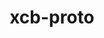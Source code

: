 ---
title: "xcb-proto"
layout: cache
categories: [package, develop-2023-08-13]
meta: {"versions": ["1.15.2"], "compilers": ["gcc@=11.1.0", "gcc@=11.3.0", "gcc@=7.3.1"], "oss": ["amzn2", "ubuntu20.04", "ubuntu22.04"], "platforms": ["linux"], "targets": ["aarch64", "neoverse_n1", "x86_64_v3"], "stacks": ["aws-isc", "aws-isc-aarch64", "data-vis-sdk", "e4s", "gpu-tests", "ml-linux-x86_64-rocm", "root"], "num_specs": 8, "num_specs_by_stack": {"root": 8, "aws-isc-aarch64": 2, "aws-isc": 1, "gpu-tests": 1, "e4s": 3, "data-vis-sdk": 1, "ml-linux-x86_64-rocm": 1}}
spec_details: [{"hash": "dyry2a7terskqc3spjrhl4ezttb62m5e", "compiler": "gcc@=7.3.1", "versions": ["1.15.2"], "os": "amzn2", "platform": "linux", "target": "aarch64", "variants": ["build_system=autotools"], "stacks": ["root", "aws-isc-aarch64"], "size": "-", "tarball": "https://binaries.spack.io/releases/develop-2023-08-13/build_cache/linux-amzn2-aarch64/gcc-7.3.1/xcb-proto-1.15.2/linux-amzn2-aarch64-gcc-7.3.1-xcb-proto-1.15.2-dyry2a7terskqc3spjrhl4ezttb62m5e.spack"}, {"hash": "xa2gdpsviyzh2un6iys2wpsku7zod6wf", "compiler": "gcc@=7.3.1", "versions": ["1.15.2"], "os": "amzn2", "platform": "linux", "target": "neoverse_n1", "variants": ["build_system=autotools"], "stacks": ["root", "aws-isc-aarch64"], "size": "-", "tarball": "https://binaries.spack.io/releases/develop-2023-08-13/build_cache/linux-amzn2-neoverse_n1/gcc-7.3.1/xcb-proto-1.15.2/linux-amzn2-neoverse_n1-gcc-7.3.1-xcb-proto-1.15.2-xa2gdpsviyzh2un6iys2wpsku7zod6wf.spack"}, {"hash": "a7i6zb4zpyyt7bbhfdryecxrozmpvtxm", "compiler": "gcc@=7.3.1", "versions": ["1.15.2"], "os": "amzn2", "platform": "linux", "target": "x86_64_v3", "variants": ["build_system=autotools"], "stacks": ["root", "aws-isc"], "size": "-", "tarball": "https://binaries.spack.io/releases/develop-2023-08-13/build_cache/linux-amzn2-x86_64_v3/gcc-7.3.1/xcb-proto-1.15.2/linux-amzn2-x86_64_v3-gcc-7.3.1-xcb-proto-1.15.2-a7i6zb4zpyyt7bbhfdryecxrozmpvtxm.spack"}, {"hash": "7fpfverywwm37u2ijlc7eq7hoaaq7zbk", "compiler": "gcc@=11.1.0", "versions": ["1.15.2"], "os": "ubuntu20.04", "platform": "linux", "target": "x86_64_v3", "variants": ["build_system=autotools"], "stacks": ["gpu-tests", "root", "e4s"], "size": "-", "tarball": "https://binaries.spack.io/releases/develop-2023-08-13/build_cache/linux-ubuntu20.04-x86_64_v3/gcc-11.1.0/xcb-proto-1.15.2/linux-ubuntu20.04-x86_64_v3-gcc-11.1.0-xcb-proto-1.15.2-7fpfverywwm37u2ijlc7eq7hoaaq7zbk.spack"}, {"hash": "at25uvpmhtwfy2rjszaklgvyee45zdft", "compiler": "gcc@=11.1.0", "versions": ["1.15.2"], "os": "ubuntu20.04", "platform": "linux", "target": "x86_64_v3", "variants": ["build_system=autotools"], "stacks": ["root", "data-vis-sdk"], "size": "-", "tarball": "https://binaries.spack.io/releases/develop-2023-08-13/build_cache/linux-ubuntu20.04-x86_64_v3/gcc-11.1.0/xcb-proto-1.15.2/linux-ubuntu20.04-x86_64_v3-gcc-11.1.0-xcb-proto-1.15.2-at25uvpmhtwfy2rjszaklgvyee45zdft.spack"}, {"hash": "jebkavfg25d423au5hmdrrhf77ebt2cm", "compiler": "gcc@=11.1.0", "versions": ["1.15.2"], "os": "ubuntu20.04", "platform": "linux", "target": "x86_64_v3", "variants": ["build_system=autotools"], "stacks": ["root", "e4s"], "size": "-", "tarball": "https://binaries.spack.io/releases/develop-2023-08-13/build_cache/linux-ubuntu20.04-x86_64_v3/gcc-11.1.0/xcb-proto-1.15.2/linux-ubuntu20.04-x86_64_v3-gcc-11.1.0-xcb-proto-1.15.2-jebkavfg25d423au5hmdrrhf77ebt2cm.spack"}, {"hash": "tko5heobmnadzsxld67b6j2sgc2rvsxw", "compiler": "gcc@=11.1.0", "versions": ["1.15.2"], "os": "ubuntu20.04", "platform": "linux", "target": "x86_64_v3", "variants": ["build_system=autotools"], "stacks": ["root", "e4s"], "size": "-", "tarball": "https://binaries.spack.io/releases/develop-2023-08-13/build_cache/linux-ubuntu20.04-x86_64_v3/gcc-11.1.0/xcb-proto-1.15.2/linux-ubuntu20.04-x86_64_v3-gcc-11.1.0-xcb-proto-1.15.2-tko5heobmnadzsxld67b6j2sgc2rvsxw.spack"}, {"hash": "kg6jykoz2gy6r6bnptwe4wvtja6xpcqt", "compiler": "gcc@=11.3.0", "versions": ["1.15.2"], "os": "ubuntu22.04", "platform": "linux", "target": "x86_64_v3", "variants": ["build_system=autotools"], "stacks": ["ml-linux-x86_64-rocm", "root"], "size": "-", "tarball": "https://binaries.spack.io/releases/develop-2023-08-13/build_cache/linux-ubuntu22.04-x86_64_v3/gcc-11.3.0/xcb-proto-1.15.2/linux-ubuntu22.04-x86_64_v3-gcc-11.3.0-xcb-proto-1.15.2-kg6jykoz2gy6r6bnptwe4wvtja6xpcqt.spack"}]
---